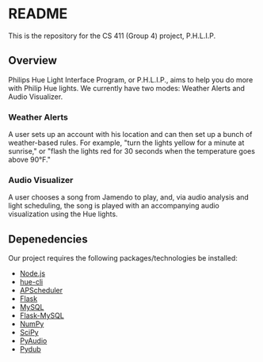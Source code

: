 # README
This is the repository for the CS 411 (Group 4) project, P.H.L.I.P.

## Overview
Philips Hue Light Interface Program, or P.H.L.I.P., aims to help you do more with Philip Hue lights. We currently have two modes: Weather Alerts and Audio Visualizer.

### Weather Alerts
A user sets up an account with his location and can then set up a bunch of weather-based rules. For example, "turn the lights yellow for a minute at sunrise," or "flash the lights red for 30 seconds when the temperature goes above 90°F."

### Audio Visualizer
A user chooses a song from Jamendo to play, and, via audio analysis and light scheduling, the song is played with an accompanying audio visualization using the Hue lights.  
 

## Depenedencies
Our project requires the following packages/technologies be installed:
* [Node.js](https://nodejs.org/en/)
* [hue-cli](https://github.com/bahamas10/hue-cli)
* [APScheduler](https://apscheduler.readthedocs.io/)
* [Flask](http://flask.pocoo.org)
* [MySQL](http://www.mysql.com)
* [Flask-MySQL](https://flask-mysql.readthedocs.io/en/latest/)
* [NumPy](http://www.numpy.org)
* [SciPy](https://www.scipy.org)
* [PyAudio](https://people.csail.mit.edu/hubert/pyaudio/)
* [Pydub](http://pydub.com)
